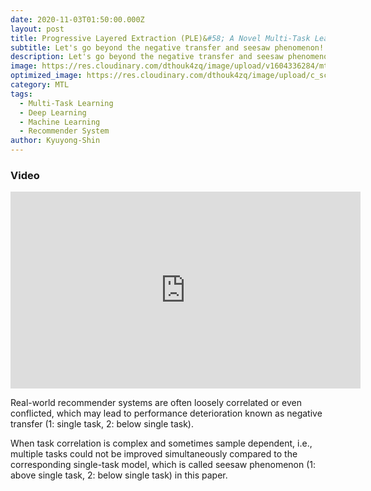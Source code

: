 ```yaml
---
date: 2020-11-03T01:50:00.000Z
layout: post
title: Progressive Layered Extraction (PLE)&#58; A Novel Multi-Task Learning (MTL) Model for Personalized Recommendations
subtitle: Let's go beyond the negative transfer and seesaw phenomenon!
description: Let's go beyond the negative transfer and seesaw phenomenon!
image: https://res.cloudinary.com/dthouk4zq/image/upload/v1604336284/mtl_wjb5ii.jpg
optimized_image: https://res.cloudinary.com/dthouk4zq/image/upload/c_scale,w_380/v1604336284/mtl_wjb5ii.png
category: MTL
tags:
  - Multi-Task Learning
  - Deep Learning
  - Machine Learning
  - Recommender System
author: Kyuyong-Shin
---
```


### Video 
<iframe width="560" height="315" src="https://www.youtube.com/embed/WFDpbp71v7M" frameborder="0" allow="accelerometer; autoplay; clipboard-write; encrypted-media; gyroscope; picture-in-picture" allowfullscreen></iframe>

Real-world recommender systems are often loosely correlated or even conflicted, which may lead to performance deterioration known as negative transfer (1: single task, 2: below single task).

When task correlation is complex and sometimes sample dependent, i.e., multiple tasks could not be improved simultaneously compared to the corresponding single-task model, which is called seesaw phenomenon (1: above single task, 2: below single task) in this paper.